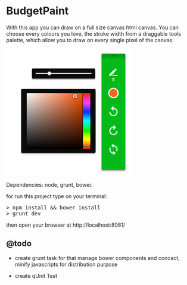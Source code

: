 # BudgetPaint	

With this app you can draw on a full size canvas html canvas. You can choose every colours you love, the stroke width from a draggable tools palette, which allow you to draw on every single pixel of the canvas.

![screen](/app/images/screenshot.png)

Dependencies:
node,
grunt,
bower.

for run this project type on your terminal:

<pre>
> npm install && bower install
> grunt dev 
</pre>

then open your browser at http://localhost:8081/

## @todo

- create grunt task for that manage bower components and concact, minify javascripts for distribution purpose

- create qUnit Test